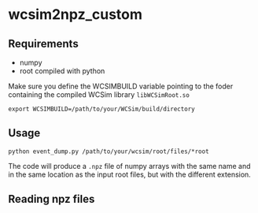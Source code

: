 # wcsim2npz_custom

## Requirements
 - numpy
 - root compiled with python

Make sure you define the WCSIMBUILD variable pointing to the foder containing the compiled WCSim library `libWCSimRoot.so` 

```
export WCSIMBUILD=/path/to/your/WCSim/build/directory
```


## Usage
```
python event_dump.py /path/to/your/wcsim/root/files/*root
```

The code will produce a `.npz` file of numpy arrays with the same name and in the same location as the input root files, but with the different extension.

## Reading npz files

